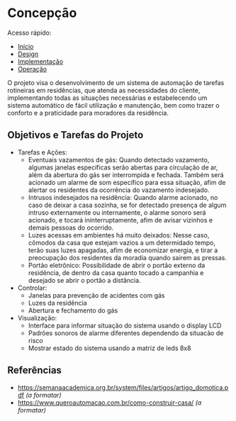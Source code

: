 # Concepção
Acesso rápido:

- [Início](https://github.com/LeoAndriolli/PI2)
- [Design](https://github.com/LeoAndriolli/PI2)
- [Implementação](https://github.com/LeoAndriolli/PI2)
- [Operação](https://github.com/LeoAndriolli/PI2)

O projeto visa o desenvolvimento de um sistema de automação de tarefas rotineiras em residências, que atenda as necessidades do cliente, implementando todas as situações necessárias e estabelecendo um sistema automático de fácil utilização e manutenção, bem como trazer o conforto e a praticidade para moradores da residência.

## Objetivos e Tarefas do Projeto

<ul>
  <li>Tarefas e Ações:
    <ul>
      <li>Eventuais vazamentos de gás: Quando detectado vazamento, algumas janelas específicas serão abertas para circulação de ar, além da abertura do gás ser interrompida e fechada. Também será acionado um alarme de som específico para essa situação, afim de alertar os residentes da ocorrência do vazamento indesejado.
      <li>Intrusos indesejados na residência: Quando alarme acionado, no caso de deixar a casa sozinha, se for detectado presença de algum intruso externamente ou internamente, o alarme sonoro será acionado, e tocará ininterruptamente, afim de avisar vizinhos e demais pessoas do ocorrido.
      <li>Luzes acessas em ambientes há muito deixados: Nesse caso, cômodos da casa que estejam vazios a um determidado tempo, terão suas luzes apagadas, afim de economizar energia, e tirar a preocupação dos residentes da moradia quando sairem as pressas.
       <li>Portão eletrônico: Possibilidade de abrir o portão externo da residência, de dentro da casa quanto tocado a campanhia e desejado se abrir o portão a distância.
    </ul>
  </li>
  <li>Controlar:
      <ul>
      <li>Janelas para prevenção de acidentes com gás</li>
      <li>Luzes da residência</li>
      <li>Abertura e fechamento do gás</li>
    </ul>
  </li>
<li>Visualização:
    <ul>
      <li>Interface para informar situação do sistema usando o display LCD</li>
      <li>Padrões sonoros de alarme diferentes dependendo da situacão de risco</li>
      <li>Mostrar estado do sistema usando a matriz de leds 8x8</li>
    </ul>
  </li>
</ul>

## Referências
- https://semanaacademica.org.br/system/files/artigos/artigo_domotica.pdf _(a formatar)_
- https://www.queroautomacao.com.br/como-construir-casa/ _(a formatar)_
